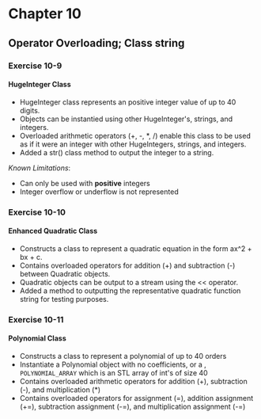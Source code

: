 # Chapter 10
## Operator Overloading; Class string

### Exercise 10-9 
#### HugeInteger Class
* HugeInteger class represents an positive integer value of up to 40 digits.
* Objects can be instantied using other HugeInteger's, strings, and integers.
* Overloaded arithmetic operators (+, -, *, /) enable this class to be used as if it were an integer with other HugeIntegers, strings, and integers.
* Added a str() class method to output the integer to a string.

*Known Limitations*:
  * Can only be used with **positive** integers
  * Integer overflow or underflow is not represented


### Exercise 10-10
#### **Enhanced Quadratic Class**
* Constructs a class to represent a quadratic equation in the form ax^2 + bx + c. 
* Contains overloaded operators for addition (+) and subtraction (-) between Quadratic objects.
* Quadratic objects can be output to a stream using the << operator.
* Added a method to outputting the representative quadratic function string for testing purposes.

### Exercise 10-11
#### **Polynomial Class**
* Constructs a class to represent a polynomial of up to 40 orders
* Instantiate a Polynomial object with no coefficients, or a , <code>POLYNOMIAL_ARRAY</code> which is an STL array of int's of size 40
* Contains overloaded arithmetic operators for addition (+), subtraction (-), and multiplication (*)
* Contains overloaded operators for assignment (=), addition assignment (+=), subtraction assignment (-=), and multiplication assignment (-=)